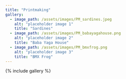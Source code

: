 ```yaml
---
title: "Printmaking"
gallery:
  - image_path: /assets/images/PM_sardines.jpeg
    alt: "placeholder image 1"
    title: "Sardines"
  - image_path: /assets/images/PM_babayagahouse.png
    alt: "placeholder image 2"
    title: "Baba Yaga House"
  - image_path: /assets/images/PM_bmxfrog.png
    alt: "placeholder image 3"
    title: "BMX Frog"
---
```


{% include gallery %}
